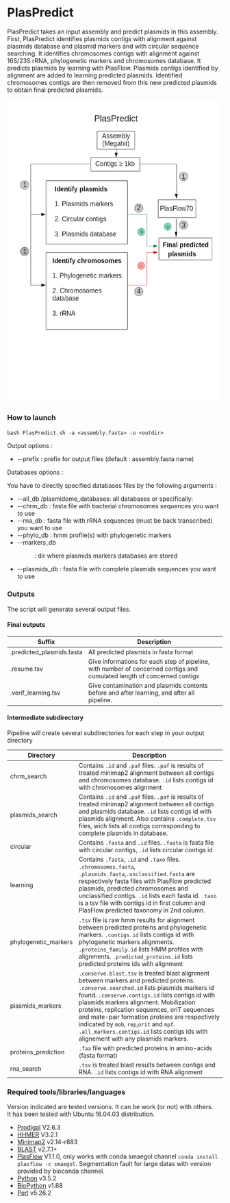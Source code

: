 # PlasPredict 

PlasPredict takes an input assembly and predict plasmids in this assembly.   
First, PlasPredict identifies plasmids contigs with alignment against plasmids database and plasmid markers and with circular sequence searching. It identifies chromosomes contigs with alignment against 16S/23S rRNA, phylogenetic markers and chromosomes database. It predicts plasmids by learning with PlasFlow. 
Plasmids contigs identified by alignment are added to learning predicted plasmids. Identified chromosomes contigs are then removed from this new predicted plasmids to obtain final predicted plasmids. 

<img src="../Images/PlasPredict-Github.png" width="500">

### How to launch 

```bash PlasPredict.sh -a <assembly.fasta> -o <outdir>```

Output options : 
* --prefix <prefix> : prefix for output files (default : assembly.fasta name) 

Databases options : 

You have to directly specified databases files by the following arguments :
* --all_db <path>/plasmidome_databases: all databases
or specifically:
* --chrm_db <fasta> : fasta file with bacterial chromosomes sequences you want to use 
* --rna_db <fasta> : fasta file with rRNA sequences (must be back transcribed) you want to use
* --phylo_db <hmm> : hmm profile(s) with phylogenetic markers
* --markers_db <dir> : dir where plasmids markers databases are stored
* --plasmids_db <fasta> : fasta file with complete plasmids sequences you want to use

### Outputs 

The script will generate several output files. 

#### Final outputs

| Suffix | Description | 
|---------|------------|
|.predicted_plasmids.fasta|All predicted plasmids in fasta format| 
|.resume.tsv|Give informations for each step of pipeline, with number of concerned contigs and cumulated length of concerned contigs| 
|.verif_learning.tsv|Give contamination and plasmids contents before and after learning, and after all pipeline.| 

#### Intermediate subdirectory
Pipeline will create several subdirectories for each step in your output directory  

| Directory | Description | 
|---------|------------|
|chrm_search|Contains `.id` and `.paf` files. `.paf` is results of treated minimap2 alignment between all contigs and chromosomes database. `.id` lists contigs id with chromosomes alignment| 
|plasmids_search|Contains `.id` and `.paf` files. `.paf` is results of treated minimap2 alignment between all contigs and plasmids database. `.id` lists contigs id with plasmids alignment. Also contains `.complete.tsv` files, wich lists all contigs corresponding to complete plasmids in database.|
|circular|Contains `.fasta` and `.id` files. `.fasta` is fasta file with circular contigs, `.id` lists circular contigs id|  
|learning|Contains `.fasta`, `.id` and `.taxo` files. `.chromosomes.fasta`, `.plasmids.fasta`,`.unclassified.fasta` are respectively fasta files with PlasFlow predicted plasmids, predicted chromosomes and unclassified contigs. `.id` lists each fasta id. `.taxo` is a tsv file with contigs id in first column and PlasFlow predicted taxonomy in 2nd column.|
|phylogenetic_markers|`.tsv` file is raw hmm results for alignment between predicted proteins and phylogenetic markers. `.contigs.id` lists contigs id with phylogenetic markers alignments. `.proteins_family.id` lists HMM profiles with alignments. `.predicted_proteins.id` lists predicted proteins ids with alignment| 
|plasmids_markers|`.conserve.blast.tsv` is treated blast alignment between markers and predicted proteins. `.conserve.searched.id` lists plasmids markers id found. `.conserve.contigs.id` lists contigs id with plasmids markers alignment. Mobilization proteins, replication sequences, oriT sequences and mate-pair formation proteins are respectively indicated by `mob`, `rep`,`orit` and `mpf`. `.all_markers.contigs.id` lists contigs ids with alignement with any plasmids markers.| 
|proteins_prediction|`.faa` file with predicted proteins in amino-acids (fasta format)| 
|rna_search|`.tsv` is treated blast results between contigs and RNA. `.id` lists contigs id with RNA alignment|    


### Required tools/libraries/languages
Version indicated are tested versions. It can be work (or not) with others.  
It has been tested with Ubuntu 16.04.03 distribution.  
* [Prodigal](https://github.com/hyattpd/Prodigal) V2.6.3 
* [HHMER](http://hmmer.org/) V3.2.1
* [Minimap2](https://github.com/lh3/minimap2) v2.14-r883
* [BLAST](https://blast.ncbi.nlm.nih.gov/Blast.cgi?CMD=Web&PAGE_TYPE=BlastDocs&DOC_TYPE=Download) v2.7.1+
* [PlasFlow](https://github.com/smaegol/PlasFlow) V1.1.0, only works with conda smaegol channel `conda install plasflow -c smaegol`. Segmentation fault for large datas with version provided by bioconda channel. 
* [Python](https://www.python.org/download/releases/3.0/) v3.5.2
* [BioPython](https://biopython.org/) v1.68
* [Perl](https://www.perl.org/) v5.26.2








